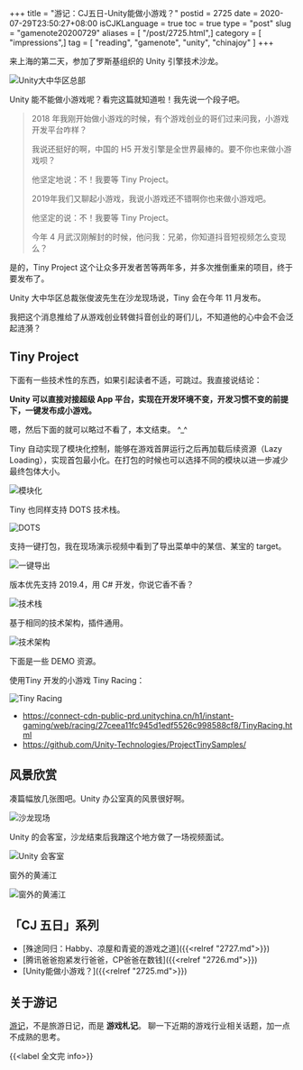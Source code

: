 +++
title = "游记：CJ五日-Unity能做小游戏？"
postid = 2725
date = 2020-07-29T23:50:27+08:00
isCJKLanguage = true
toc = true
type = "post"
slug = "gamenote20200729"
aliases = [ "/post/2725.html",]
category = [ "impressions",]
tag = [ "reading", "gamenote", "unity", "chinajoy" ]
+++

来上海的第二天，参加了罗斯基组织的 Unity 引擎技术沙龙。

![Unity大中华区总部](/uploads/2020/07/unity.jpg)

Unity 能不能做小游戏呢？看完这篇就知道啦！我先说一个段子吧。 <!--more-->

> 2018 年我刚开始做小游戏的时候，有个游戏创业的哥们过来问我，小游戏开发平台咋样？
>
> 我说还挺好的啊，中国的 H5 开发引擎是全世界最棒的。要不你也来做小游戏呗？
>
> 他坚定地说：不！我要等 Tiny Project。
>
> 2019年我们又聊起小游戏，我说小游戏还不错啊你也来做小游戏吧。
>
> 他坚定的说：不！我要等 Tiny Project。
>
> 今年 4 月武汉刚解封的时候，他问我：兄弟，你知道抖音短视频怎么变现么？

是的，Tiny Project 这个让众多开发者苦等两年多，并多次推倒重来的项目，终于要发布了。

Unity 大中华区总裁张俊波先生在沙龙现场说，Tiny 会在今年 11 月发布。

我把这个消息推给了从游戏创业转做抖音创业的哥们儿，不知道他的心中会不会泛起涟漪？

## Tiny Project

下面有一些技术性的东西，如果引起读者不适，可跳过。我直接说结论：

**Unity 可以直接对接超级 App 平台，实现在开发环境不变，开发习惯不变的前提下，一键发布成小游戏。**

嗯，然后下面的就可以略过不看了，本文结束。 ^_^

Tiny 自动实现了模块化控制，能够在游戏首屏运行之后再加载后续资源（Lazy Loading），实现首包最小化。在打包的时候也可以选择不同的模块以进一步减少最终包体大小。

![模块化](/uploads/2020/07/unity1.jpg)

Tiny 也同样支持 DOTS 技术栈。

![DOTS](/uploads/2020/07/unity2.jpg)

支持一键打包，我在现场演示视频中看到了导出菜单中的某信、某宝的 target。

![一键导出](/uploads/2020/07/unity4.jpg)

版本优先支持 2019.4，用 C# 开发，你说它香不香？

![技术栈](/uploads/2020/07/unity5.jpg)

基于相同的技术架构，插件通用。

![技术架构](/uploads/2020/07/unity6.jpg)

下面是一些 DEMO 资源。

使用Tiny 开发的小游戏 Tiny Racing：

![Tiny Racing](/uploads/2020/07/unityqr.png)

- https://connect-cdn-public-prd.unitychina.cn/h1/instant-gaming/web/racing/27ceea11fc945d1edf5526c998588cf8/TinyRacing.html
- https://github.com/Unity-Technologies/ProjectTinySamples/

## 风景欣赏

凑篇幅放几张图吧。Unity 办公室真的风景很好啊。

![沙龙现场](/uploads/2020/07/unity7.jpg)

Unity 的会客室，沙龙结束后我蹭这个地方做了一场视频面试。

![Unity 会客室](/uploads/2020/07/unity8.jpg)

窗外的黄浦江

![窗外的黄浦江](/uploads/2020/07/unity9.jpg)

## 「CJ 五日」系列

- [殊途同归：Habby、凉屋和青瓷的游戏之道]({{<relref "2727.md">}})
- [腾讯爸爸抱紧发行爸爸，CP爸爸在数钱]({{<relref "2726.md">}})
- [Unity能做小游戏？]({{<relref "2725.md">}})

## 关于游记

[游记](/tag/gamenote/)，不是旅游日记，而是 **游戏札记**。 聊一下近期的游戏行业相关话题，加一点不成熟的思考。

{{<label 全文完 info>}}